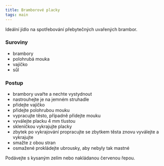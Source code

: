 ```yaml
---
title: Bramborové placky
tags: main
---
```


Ideální jídlo na spotřebování přebytečných uvařených brambor.

### Suroviny
- brambory
- polohrubá mouka
- vajíčko
- sůl

### Postup
- brambory uvařte a nechte vystydnout
- nastrouhejte je na jemném struhadle
- přidejte vajíčko
- přidejte polohrubou mouku
- vypracujte těsto, případně přidejte mouku
- vyválejte placku 4 mm tlustou
- skleničkou vykrajujte placky
- zbytek po vykrajování propracujte se zbytkem těsta znovu vyválejte a vykrajujte
- smažte z obou stran
- osmažené prokládejte ubrousky, aby nebyly tak mastné

Podávejte s kysaným zelím nebo nakládanou červenou řepou.
